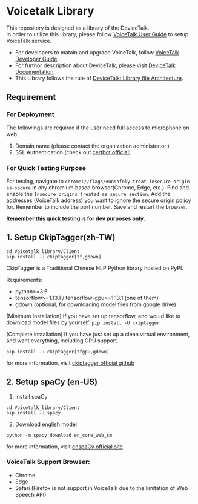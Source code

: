 # Voicetalk Library

This repository is designed as a library of the DeviceTalk.  
In order to utilize this library, please follow [VoiceTalk User Guide](https://hackmd.io/z-TuqWodS7-G6TmZUWZbvg) to setup VoiceTalk service.  
* For developers to matain and upgrade VoiceTalk, follow [VoiceTalk Developer Guide](https://hackmd.io/ioh87B5cTVqsXU_WukYtgA).
* For furthor description about DeviceTalk, please visit [DeviceTalk Documentation](https://hackmd.io/@Eric-Pwg/SJWlETzj5/https%3A%2F%2Fhackmd.io%2F%40Eric-Pwg%2FB1W18mViq).
* This Library follows the rule of [DeviceTalk: Library file Architecture](https://hackmd.io/@Eric-Pwg/SJWlETzj5/https%3A%2F%2Fhackmd.io%2F%40Eric-Pwg%2FB15oVAaO9).

## Requirement

### For Deployment

The followings are required if the user need full access to microphone on web.

1. Domain name (please contact the organization administrator.)
2. SSL Authentication (check out [certbot official](https://certbot.eff.org/))



### For Quick Testing Purpose
For testing, navigate to `chrome://flags/#unsafely-treat-insecure-origin-as-secure` in any chromium based browser(Chrome, Edge, etc.).
Find and enable the `Insecure origins treated as secure section`. Add the addresses (VoiceTalk address) you want to ignore the secure origin policy for. Remember to include the port number. 
Save and restart the browser.

**Remember this quick testing is for dev purposes only.**


## 1. Setup CkipTagger(zh-TW)

```
cd Voicetalk_library/Client
pip install -U ckiptagger[tf,gdown]
```
CkipTagger is a Traditional Chinese NLP Python library hosted on PyPI.

Requirements:
* python>=3.6
* tensorflow>=1.13.1 / tensorflow-gpu>=1.13.1 (one of them)
* gdown (optional, for downloading model files from google drive)

(Minimum installation) If you have set up tensorflow, and would like to download model files by yourself.
`pip install -U ckiptagger`

(Complete installation) If you have just set up a clean virtual environment, and want everything, including GPU support.

`pip install -U ckiptagger[tfgpu,gdown]`

for more information, visit [ckiptagger official github](https://github.com/ckiplab/ckiptagger)

## 2. Setup spaCy (en-US)

1. Install spaCy
```
cd Voicetalk_library/Client
pip install -U spacy
```

2. Download english model

```
python -m spacy download en_core_web_sm
```

for more information, visit [enspaCy official site](https://spacy.io/usage)



### VoiceTalk Support Browser:
* Chrome
* Edge
* Safari
(Firefox is not support in VoiceTalk due to the limitation of Web Speech API)